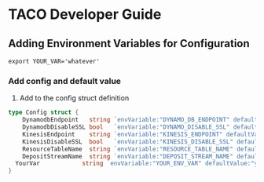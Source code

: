 # TACO Developer Guide

## Adding Environment Variables for Configuration

```shell
export YOUR_VAR='whatever'
```

### Add config and default value

1. Add to the config struct definition
```go
type Config struct {
	DynamodbEndpoint   string `envVariable:"DYNAMO_DB_ENDPOINT" defaultValue:"localhost:4569"`
	DynamodbDisableSSL bool   `envVariable:"DYNAMO_DISABLE_SSL" defaultValue:"true"`
	KinesisEndpoint    string `envVariable:"KINESIS_ENDPOINT" defaultValue:"localhost:4568"`
	KinesisDisableSSL  bool   `envVariable:"KINESIS_DISABLE_SSL" defaultValue:"true"`
	ResourceTableName  string `envVariable:"RESOURCE_TABLE_NAME" defaultValue:"resources"`
	DepositStreamName  string `envVariable:"DEPOSIT_STREAM_NAME" defaultValue:"deposit"`
  YourVar            string `envVariable:"YOUR_ENV_VAR" defaultValue:"yourDefaultValue"`
}
```
